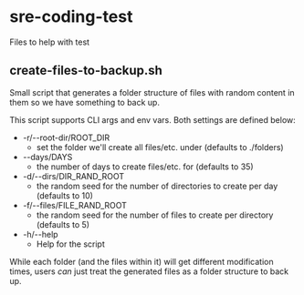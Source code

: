 # sre-coding-test

Files to help with test

## create-files-to-backup.sh

Small script that generates a folder structure of files with random content in them so we have something to back up.

This script supports CLI args and env vars. Both settings are defined below:

* -r/--root-dir/ROOT_DIR
  * set the folder we'll create all files/etc. under (defaults to ./folders)
* --days/DAYS
  * the number of days to create files/etc. for (defaults to 35)
* -d/--dirs/DIR_RAND_ROOT
  * the random seed for the number of directories to create per day (defaults to 10)
* -f/--files/FILE_RAND_ROOT
  * the random seed for the number of files to create per directory (defaults to 5)
* -h/--help
  * Help for the script

While each folder (and the files within it) will get different modification times, users _can_ just treat the generated files as a folder structure to back up.
